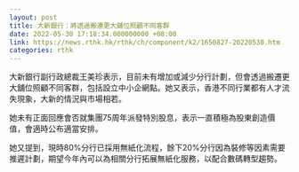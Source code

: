 ```yaml
---
layout: post
title: 大新銀行：將透過搬遷更大舖位照顧不同客群
date: 2022-05-30 17:18:34.000000000 +08:00
link: https://news.rthk.hk/rthk/ch/component/k2/1650827-20220530.htm
categories: rthk
---
```


大新銀行副行政總裁王美珍表示，目前未有增加或減少分行計劃，但會透過搬遷更大舖位照顧不同客群，包括設立中小企網點。她又表示，香港不同行業都有人才流失現象，大新的情況與市場相若。

她未有正面回應會否就集團75周年派發特別股息，表示一直積極為股東創造價值，會適時公布適當安排。

她又提到，現時80%分行已採用無紙化流程，餘下20%分行因為裝修等因素需要推遲計劃，期望今年內可以為相關分行拓展無紙化服務，以配合數碼轉型趨勢。

